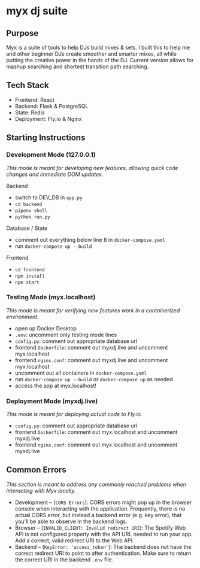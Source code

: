 # myx dj suite

## Purpose
Myx is a suite of tools to help DJs build mixes &amp; sets. I built this to help me and other beginner DJs create smoother and smarter mixes, all while putting the creative power in the hands of the DJ. Current version allows for mashup searching and shortest transition path searching.

## Tech Stack
* Frontend: React
* Backend: Flask & PostgreSQL
* State: Redis
* Deployment: Fly.io & Nginx

## Starting Instructions
### Development Mode (127.0.0.1)
_This mode is meant for developing new features, allowing quick code changes and immediate DOM updates._

Backend
* switch to DEV_DB in `app.py`
* `cd backend`
* `pipenv shell`
* `python run.py`

Database / State
* comment out everything below line 8 in `docker-compose.yaml`
* run `docker-compose up --build`

Frontend
* `cd frontend`
* `npm install`
* `npm start`

### Testing Mode (myx.localhost)
_This mode is meant for verifying new features work in a containerized environment._
* open up Docker Desktop
* `.env`: uncomment only testing mode lines
* `config.py`: comment out appropriate database url
* frontend `Dockerfile`: comment out myxdj.live and uncomment myx.localhost
* frontend `nginx.conf`: comment out myxdj.live and uncomment myx.localhost
* uncomment out all containers in `docker-compose.yaml`
* run `docker-compose up --build` or `docker-compose up` as needed
* access the app at myx.localhost!

### Deployment Mode (myxdj.live)
_This mode is meant for deploying actual code to Fly.io._
* `config.py`: comment out appropriate database url
* frontend `Dockerfile`: comment out myx.localhost and uncomment myxdj.live
* frontend `nginx.conf`: comment out myx.localhost and uncomment myxdj.live

## Common Errors
_This section is meant to address any commonly reached problems when interacting with Myx locally._
* Development – (`CORS Errors`): CORS errors might pop up in the browser console when interacting with the application. Frequently, there is no actual CORS error, but instead a backend error (e.g. key error), that you'll be able to observe in the backend logs.
* Browser – (`INVALID_CLIENT: Invalid redirect URI`): The Spotify Web API is not configured properly with the API URL needed to run your app. Add a correct, valid redirect URI to the Web API.
* Backend – (`KeyError: 'access_token'`): The backend does not have the correct redirect URI to point to after authentication. Make sure to return the correct URI in the backend `.env` file.

